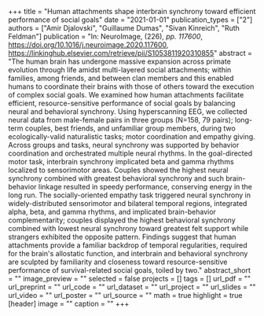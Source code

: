 +++
title = "Human attachments shape interbrain synchrony toward efficient performance of social goals"
date = "2021-01-01"
publication_types = ["2"]
authors = ["Amir Djalovski", "Guillaume Dumas", "Sivan Kinreich", "Ruth Feldman"]
publication = "In: NeuroImage, (226), _pp. 117600_, https://doi.org/10.1016/j.neuroimage.2020.117600, https://linkinghub.elsevier.com/retrieve/pii/S1053811920310855"
abstract = "The human brain has undergone massive expansion across primate evolution through life amidst multi-layered social attachments; within families, among friends, and between clan members and this enabled humans to coordinate their brains with those of others toward the execution of complex social goals. We examined how human attachments facilitate efficient, resource-sensitive performance of social goals by balancing neural and behavioral synchrony. Using hyperscanning EEG, we collected neural data from male-female pairs in three groups (N=158, 79 pairs); long-term couples, best friends, and unfamiliar group members, during two ecologically-valid naturalistic tasks; motor coordination and empathy giving. Across groups and tasks, neural synchrony was supported by behavior coordination and orchestrated multiple neural rhythms. In the goal-directed motor task, interbrain synchrony implicated beta and gamma rhythms localized to sensorimotor areas. Couples showed the highest neural synchrony combined with greatest behavioral synchrony and such brain-behavior linkage resulted in speedy performance, conserving energy in the long run. The socially-oriented empathy task triggered neural synchrony in widely-distributed sensorimotor and bilateral temporal regions, integrated alpha, beta, and gamma rhythms, and implicated brain-behavior complementarity; couples displayed the highest behavioral synchrony combined with lowest neural synchrony toward greatest felt support while strangers exhibited the opposite pattern. Findings suggest that human attachments provide a familiar backdrop of temporal regularities, required for the brain's allostatic function, and interbrain and behavioral synchrony are sculpted by familiarity and closeness toward resource-sensitive performance of survival-related social goals, toiled by two."
abstract_short = ""
image_preview = ""
selected = false
projects = []
tags = []
url_pdf = ""
url_preprint = ""
url_code = ""
url_dataset = ""
url_project = ""
url_slides = ""
url_video = ""
url_poster = ""
url_source = ""
math = true
highlight = true
[header]
image = ""
caption = ""
+++
